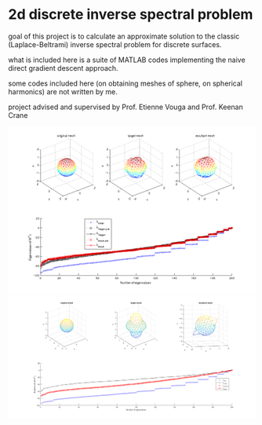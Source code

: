 # 2d discrete inverse spectral problem

goal of this project is to calculate an approximate solution to the classic (Laplace-Beltrami) inverse spectral problem for discrete surfaces.

what is included here is a suite of MATLAB codes implementing the naive direct gradient descent approach.

some codes included here (on obtaining meshes of sphere, on spherical harmonics) are not written by me.

project advised and supervised by Prof. Etienne Vouga and Prof. Keenan Crane

![Result #1](/simple.png?raw=true "simple rand init")
![Result #2](/Y20_localmin.png?raw=true "discrete Y20 spherical harmonic target, hit a local minimum")